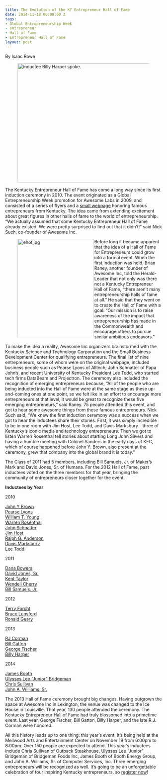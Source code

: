 ```yaml
---
title: The Evolution of the KY Entrepreneur Hall of Fame
date: 2014-11-18 00:00:00 Z
tags:
- Global Entrepreneurship Week
- entrepreneur
- Hall of Fame
- Entrepreneur Hall of Fame
layout: post
---
```

 
<p>By Isaac Rowe</p>
<p><figure class="tmblr-full" data-orig-height="384" data-orig-width="576" data-orig-src="https://lh6.googleusercontent.com/fIRN-BV-a768W5q8kdpkrE1et2Zhwq2Iz8x4s7Q_UIxSVPChC_I-kH9VJZZeuoK8oWFSIpaEDJ7M3xZxM0w3vQwBu0ZoVisov2Nk-Vh6xqJxbNyNuRaF8pM3QqlYGZj51g"><img alt="inductee Billy Harper spoke." height="384px;" src="https://66.media.tumblr.com/9bb10f50f4e2de4dc2ea8a0153a593ed/tumblr_inline_pk1s3tpECm1spm8pc_540.jpg" width="576px;" data-orig-height="384" data-orig-width="576" data-orig-src="https://lh6.googleusercontent.com/fIRN-BV-a768W5q8kdpkrE1et2Zhwq2Iz8x4s7Q_UIxSVPChC_I-kH9VJZZeuoK8oWFSIpaEDJ7M3xZxM0w3vQwBu0ZoVisov2Nk-Vh6xqJxbNyNuRaF8pM3QqlYGZj51g"/></figure></p>
<p>The Kentucky Entrepreneur Hall of Fame has come a long way since its first induction ceremony in 2010. The event originated as a Global Entrepreneurship Week promotion for Awesome Labs in 2009, and consisted of a series of flyers and a <a href="https://sites.google.com/a/awesomelabs.org/gew/" target="_blank">small webpage</a> honoring famous entrepreneurs from Kentucky. The idea came from extending excitement about great figures in other halls of fame to the world of entrepreneurship. “We actually assumed that some Kentucky Entrepreneur Hall of Fame already existed. We were pretty surprised to find out that it didn&rsquo;t!” said Nick Such, co-founder of Awesome Inc.</p>
<p><figure class="tmblr-full" data-orig-height="477" data-orig-width="365" data-orig-src="https://lh5.googleusercontent.com/LNapRAbD02M6J0FKXZ5b-AgxdJfGpnp6bjN0rn8GW2Pp3eWR6SVItECSGB4A_2Vur0QSlmdTKh9YvFhp8NxiHkHaiSDuqT-NX-4HaZaZRUr7VA9u6NXejB8F7j4Ost3jXw"><img align="left" alt="ehof.jpg" height="319px;" src="https://66.media.tumblr.com/3d61a1454bf1fefa5f0399ad9ef02918/tumblr_inline_pk1s3uOorM1spm8pc_540.jpg" width="244px;" data-orig-height="477" data-orig-width="365" data-orig-src="https://lh5.googleusercontent.com/LNapRAbD02M6J0FKXZ5b-AgxdJfGpnp6bjN0rn8GW2Pp3eWR6SVItECSGB4A_2Vur0QSlmdTKh9YvFhp8NxiHkHaiSDuqT-NX-4HaZaZRUr7VA9u6NXejB8F7j4Ost3jXw"/></figure></p>
<p>Before long it became apparent that the idea of a Hall of Fame for Entrepreneurs could grow into a formal event. When the first induction was held, Brian Raney, another founder of Awesome Inc, told the Herald-Leader that not only was there not a Kentucky Entrepreneur Hall of Fame, “there aren’t many entrepreneurship halls of fame at all.” He said that they went on to create the Hall of Fame with a goal: “Our mission is to raise awareness of the impact that entrepreneurship has made in the Commonwealth and encourage others to pursue similar ambitious endeavors.”</p>
<p>To make the idea a reality, Awesome Inc organizers brainstormed with the Kentucky Science and Technology Corporation and the Small Business Development Center for qualifying entrepreneurs. The final list of nine entrepreneurs, some of whom were on the original webpage, included business people such as Pearse Lyons of Alltech, John Schnatter of Papa John’s, and recent University of Kentucky President Lee Todd, who started tech firms DataBeam and Projectron. The ceremony also included the recognition of emerging entrepreneurs because, “All of the people who are being inducted into the Hall of Fame were at the same stage as these up-and-coming ones at one point, so we felt like in an effort to encourage more entrepreneurs at that level, it would be great to recognize these five emerging entrepreneurs,” said Raney. 75 people attended this event, and got to hear some awesome things from these famous entrepreneurs. Nick Such said,  “We knew the first induction ceremony was a success when we got to hear the inductees share their stories. First, it was simply incredible to be in one room with Jim Host, Lee Todd, and Davis Marksbury - three of Kentucky&rsquo;s iconic media and technology entrepreneurs. Then we got to listen Warren Rosenthal tell stories about starting Long John Silvers and having a humble meeting with Colonel Sanders in the early days of KFC, which of course happened before John Y. Brown, also present at the ceremony, grew that company into the global brand it is today.”</p>
<p><span class="Apple-tab-span"> </span>The Class of 2011 had 5 members, including Bill Samuels, Jr. of Maker’s Mark and  David Jones, Sr. of Humana. For the 2012 Hall of Fame, past inductees voted on the three members for that year, bringing the community of entrepreneurs closer together for the event.</p>
<p><strong>Inductees by Year</strong></p>
<div>
<p>2010</p>
<p><a href="http://www.entrepreneurhof.com/john-y-brown" target="_blank">John Y Brown<br/></a><a href="http://www.entrepreneurhof.com/pearse-lyons" target="_blank">Pearse Lyons<br/></a><a href="http://www.entrepreneurhof.com/william-young" target="_blank">William T. Young<br/></a><a href="http://www.entrepreneurhof.com/warren-rosenthal" target="_blank">Warren Rosenthal<br/></a><a href="http://www.entrepreneurhof.com/john-schnatter" target="_blank">John Schnatter<br/></a><a href="http://www.entrepreneurhof.com/jim-host" target="_blank">Jim Host<br/></a><a href="http://www.entrepreneurhof.com/ralph-anderson" target="_blank">Ralph G. Anderson<br/></a><a href="http://www.entrepreneurhof.com/davis-marksbury" target="_blank">Davis Marksbury<br/></a><a href="http://www.entrepreneurhof.com/lee-todd" target="_blank">Lee Todd</a></p>
<p>2011</p>
<p><a href="http://www.entrepreneurhof.com/dana-bowers" target="_blank">Dana Bowers<br/></a><a href="http://www.entrepreneurhof.com/david-jones-sr" target="_blank">David Jones, Sr.<br/></a><a href="http://www.entrepreneurhof.com/kent-taylor" target="_blank">Kent Taylor<br/></a><a href="http://www.entrepreneurhof.com/wendell-cherry" target="_blank">Wendell Cherry<br/></a><a href="http://www.entrepreneurhof.com/bill-samuels" target="_blank">Bill Samuels, Jr.</a></p>
<p>2012</p>
<p><a href="http://www.entrepreneurhof.com/terry-forcht" target="_blank">Terry Forcht<br/></a><a href="http://www.entrepreneurhof.com/bruce-lunsford" target="_blank">Bruce Lunsford<br/></a><a href="http://www.entrepreneurhof.com/ronald-geary" target="_blank">Ronald Geary</a></p>
<p>2013</p>
<p><a href="http://www.entrepreneurhof.com/rj-corman" target="_blank">RJ Corman<br/></a><a href="http://www.entrepreneurhof.com/bill-gatton" target="_blank">Bill Gatton<br/></a><a href="http://www.entrepreneurhof.com/george-fischer" target="_blank">George Fischer<br/></a><a href="http://www.entrepreneurhof.com/billy-harper" target="_blank">Billy Harper</a></p>
<p>2014</p>
<p><a href="http://www.entrepreneurhof.com/james-booth" target="_blank">James Booth<br/></a><a href="http://www.entrepreneurhof.com/junior-bridgeman" target="_blank">Ulysses Lee &ldquo;Junior&rdquo; Bridgeman<br/></a><a href="http://www.entrepreneurhof.com/chris-sullivan" target="_blank">Chris Sullivan<br/></a><a href="http://www.entrepreneurhof.com/john-williams" target="_blank">John A. Williams, Sr.</a></p>
</div>
<p><span class="Apple-tab-span"> </span> The 2013 Hall of Fame ceremony brought big changes. Having outgrown the space at Awesome Inc in Lexington, the venue was changed to the Ice House in Louisville. That year, 130 people attended the ceremony. The Kentucky Entrepreneur Hall of Fame had truly blossomed into a primetime event. Last year, George Fischer, Bill Gatton, Billy Harper, and the late R.J. Corman were honored.</p>
<p><span class="Apple-tab-span"> </span>All this history leads up to one thing: this year’s event. It’s being held at the Mellwood Arts and Entertainment Center on November 19 from 6:00pm to 8:00pm. Over 150 people are expected to attend. This year’s inductees include Chris Sullivan of Outback Steakhouse, Ulysses Lee “Junior” Bridgeman of Bridgeman Foods Inc, James Booth of Booth Energy Group, and John A. Williams, Sr. of Computer Services, Inc. Three emerging entrepreneurs will be recognized as well. It’s going to be an unforgettable celebration of four inspiring Kentucky entrepreneurs, so <a href="http://www.eventbrite.com/e/2014-kentucky-entrepreneur-hall-of-fame-tickets-12066401933" target="_blank">register now</a>!</p>
